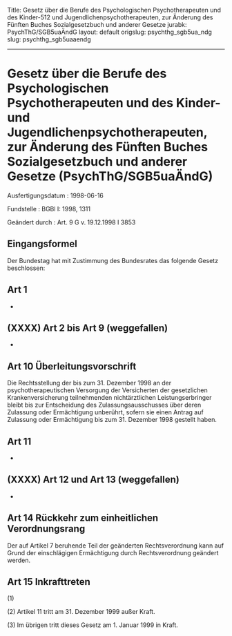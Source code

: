 Title: Gesetz über die Berufe des Psychologischen Psychotherapeuten und des Kinder-512
  und Jugendlichenpsychotherapeuten, zur Änderung des Fünften Buches Sozialgesetzbuch
  und anderer Gesetze
jurabk: PsychThG/SGB5uaÄndG
layout: default
origslug: psychthg_sgb5ua_ndg
slug: psychthg_sgb5uaaendg

---

# Gesetz über die Berufe des Psychologischen Psychotherapeuten und des Kinder- und Jugendlichenpsychotherapeuten, zur Änderung des Fünften Buches Sozialgesetzbuch und anderer Gesetze (PsychThG/SGB5uaÄndG)

Ausfertigungsdatum
:   1998-06-16

Fundstelle
:   BGBl I: 1998, 1311

Geändert durch
:   Art. 9 G v. 19.12.1998 I 3853


## Eingangsformel

Der Bundestag hat mit Zustimmung des Bundesrates das folgende Gesetz
beschlossen:


## Art 1

-


## (XXXX) Art 2 bis Art 9 (weggefallen)

-


## Art 10 Überleitungsvorschrift

Die Rechtsstellung der bis zum 31. Dezember 1998 an der
psychotherapeutischen Versorgung der Versicherten der gesetzlichen
Krankenversicherung teilnehmenden nichtärztlichen Leistungserbringer
bleibt bis zur Entscheidung des Zulassungsausschusses über deren
Zulassung oder Ermächtigung unberührt, sofern sie einen Antrag auf
Zulassung oder Ermächtigung bis zum 31. Dezember 1998 gestellt haben.


## Art 11

-


## (XXXX) Art 12 und Art 13 (weggefallen)

-


## Art 14 Rückkehr zum einheitlichen Verordnungsrang

Der auf Artikel 7 beruhende Teil der geänderten Rechtsverordnung kann
auf Grund der einschlägigen Ermächtigung durch Rechtsverordnung
geändert werden.


## Art 15 Inkrafttreten

(1)

(2) Artikel 11 tritt am 31. Dezember 1999 außer Kraft.

(3) Im übrigen tritt dieses Gesetz am 1. Januar 1999 in Kraft.

